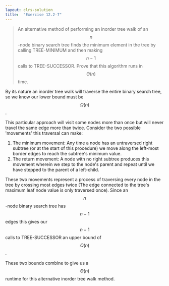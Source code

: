 ```yaml
---
layout: clrs-solution
title:  "Exercise 12.2-7"
---
```

>An alternative method of performing an inorder tree walk of an $$n$$-node binary search tree finds the minimum element in the tree by calling TREE-MINIMUM and then making $$n - 1$$ calls to TREE-SUCCESSOR. Prove that this algorithm runs in $$\Theta(n)$$ time.

By its nature an inorder tree walk will traverse the entire binary search tree, so we know our lower bound must be $$\Omega(n)$$.

This particular approach will visit some nodes more than once but will never travel the same edge more than twice. Consider the two possible 'movements' this traversal can make:

1. The minimum movement: Any time a node has an untraversed right subtree (or at the start of this procedure) we move along the left-most border edges to reach the subtree's minimum value.
2. The return movement: A node with no right subtree produces this movement wherein we step to the node's parent and repeat until we have stepped to the parent of a left-child.

These two movements represent a process of traversing every node in the tree by crossing most edges twice (The edge connected to the tree's maximum leaf node value is only traversed once). Since an $$n$$-node binary search tree has $$n - 1$$ edges this gives our $$n - 1$$ calls to TREE-SUCCESSOR an upper bound of $$O(n)$$.

These two bounds combine to give us a $$\Theta(n)$$ runtime for this alternative inorder tree walk method.
